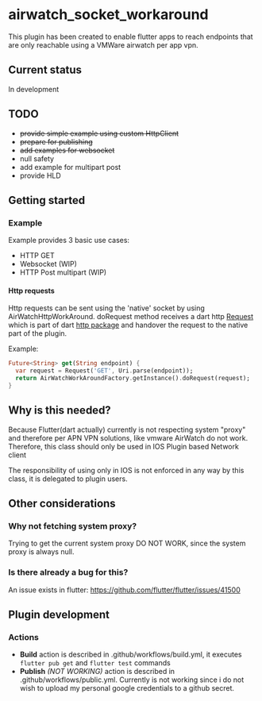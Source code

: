 # airwatch_socket_workaround

This plugin has been created to enable flutter apps to reach endpoints that are only reachable using a VMWare airwatch per app vpn.  

## Current status
In development  
## TODO
- <s>provide simple example using custom HttpClient</s>
- <s>prepare for publishing</s>
- <s>add examples for websocket</s> 
- null safety
- add example for multipart post
- provide HLD

## Getting started

### Example
Example provides 3 basic use cases:
- HTTP GET
- Websocket (WIP)
- HTTP Post multipart (WIP)

#### Http requests
Http requests can be sent using the 'native' socket by using AirWatchHttpWorkAround.
doRequest method receives a dart http [Request](https://pub.dev/documentation/http/latest/http/Request-class.html ) which is part of dart [http package](https://pub.dev/documentation/http/latest/)
and handover the request to the native part of the plugin. 

Example:
```dart
Future<String> get(String endpoint) {
  var request = Request('GET', Uri.parse(endpoint));
  return AirWatchWorkAroundFactory.getInstance().doRequest(request);  
}

```

## Why is this needed?   
Because Flutter(dart actually) currently is not respecting system "proxy" and therefore
per APN VPN solutions, like vmware AirWatch do not work.
Therefore, this class should only be used in IOS Plugin based Network client

The responsibility of using only in IOS is not enforced in any way by this class, it is delegated to plugin users.


## Other considerations
### Why not fetching system proxy?
Trying to get the current system proxy DO NOT WORK, since the system proxy is always null.

### Is there already a bug for this?
An issue exists in flutter: https://github.com/flutter/flutter/issues/41500

## Plugin development

### Actions
- **Build** action is described in .github/workflows/build.yml, it executes `flutter pub get` and `flutter test` commands
- **Publish** _(NOT WORKING)_ action is described in .github/workflows/public.yml. Currently is not working since i do not wish to upload my personal google credentials to a github secret.




